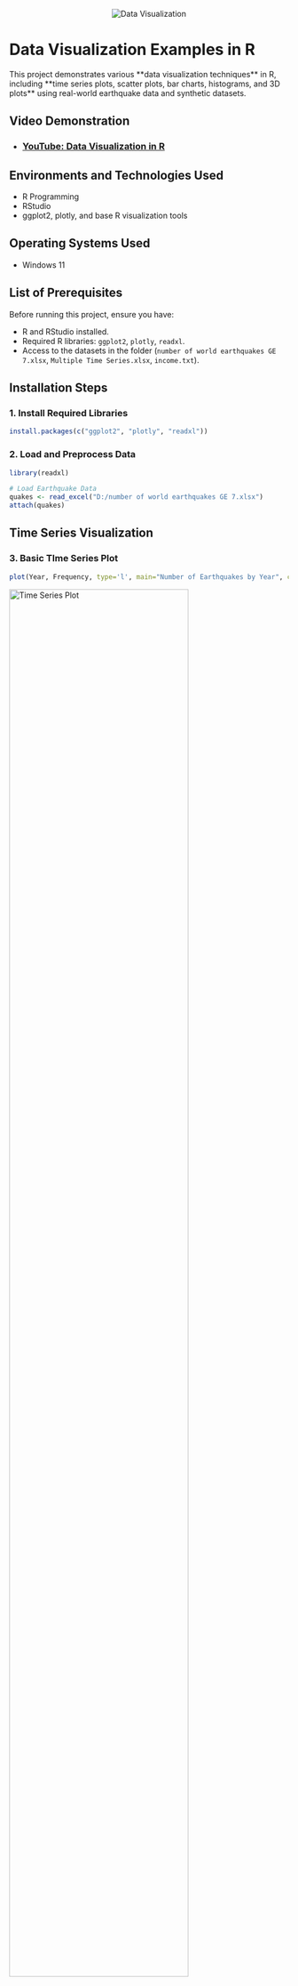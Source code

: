 <p align="center">
<img src="https://github.com/user-attachments/assets/cb8b8e30-ee68-4bc0-9f06-76ecdb2317d7" alt="Data Visualization"/>
</p>

<h1>Data Visualization Examples in R</h1>
This project demonstrates various **data visualization techniques** in R, including **time series plots, scatter plots, bar charts, histograms, and 3D plots** using real-world earthquake data and synthetic datasets.<br />

<h2>Video Demonstration</h2>

- ### [YouTube: Data Visualization in R](https://www.youtube.com/watch?v=wNsKf7wSqhQ)

<h2>Environments and Technologies Used</h2>

- R Programming
- RStudio
- ggplot2, plotly, and base R visualization tools

<h2>Operating Systems Used </h2>

- Windows 11

<h2>List of Prerequisites</h2>

Before running this project, ensure you have:
- R and RStudio installed.
- Required R libraries: `ggplot2`, `plotly`, `readxl`.
- Access to the datasets in the folder (`number of world earthquakes GE 7.xlsx`, `Multiple Time Series.xlsx`, `income.txt`).

<h2>Installation Steps</h2>

### 1. Install Required Libraries

```r
install.packages(c("ggplot2", "plotly", "readxl"))
```

### 2. Load and Preprocess Data

```r
library(readxl)

# Load Earthquake Data
quakes <- read_excel("D:/number of world earthquakes GE 7.xlsx")
attach(quakes)
```
<h2>Time Series Visualization</h2>

### 3. Basic TIme Series Plot  

```r
plot(Year, Frequency, type='l', main="Number of Earthquakes by Year", col="darkblue", lwd=2)
```
<p> <img src="https://github.com/user-attachments/assets/time_series_plot.png" height="80%" width="80%" alt="Time Series Plot"/> </p>

### 4. Adding Smoothed Trend Line

```r
smoothed <- lowess(x=Year, y=Frequency, f=.2)$y
lines(Year, smoothed, col="red", lwd=3)
```
<p> <img src="https://github.com/user-attachments/assets/time_series_plot.png" height="80%" width="80%" alt="Time Series Plot"/> </p>

<h2>Aggregating Time Series Data</h2>

### 5. Group the Data into Four-Year Intervals

```r
sequences <- seq(from=1900, to=2016, by=4)
cuts <- cut(Year, breaks=floor(length(Year)/4), include.lowest=TRUE, labels=sequences)
years.binned <- as.numeric(as.vector(cuts))

# Aggregate Data
aggregated <- aggregate(x = Frequency, by = list(years.binned), FUN=sum)
attach(aggregated)
```
### 6. Plot Aggregated Data

```r
plot(Group.1, x, type="p", pch=19, frame=F, 
     main="Number of Earthquakes: Four Year Intervals",
     xlab="Beginning Year", ylab="Frequency",
     font.axis=2, font.lab=2)
```
<p> <img src="https://github.com/user-attachments/assets/aggregated_time_series.png" height="80%" width="80%" alt="Aggregated Time Series"/> </p>

<h2>Multiple Time Series Visualization</h2>

### 7. Load Multiple Time Series Data

```r
multseries <- read_excel("D:/Multiple Time Series.xlsx")
attach(multseries)
```
### 8. Plot Multiple Time Series

```r
plot(Time, Y1, col="darkred", type='l', ylim=c(0,150), xlim=c(0,20),
     frame=FALSE, lwd=2, font.lab=2, font.axis=2, 
     ylab="Time Series", xlab="Time")
lines(Time, Y2, col="darkgreen", lwd=2)
lines(Time, Y3, col="darkblue", lwd=2)
```
<p> <img src="https://github.com/user-attachments/assets/multiple_time_series.png" height="80%" width="80%" alt="Multiple Time Series"/> </p>

### 9. Add Shaded Regions

```r
polygon(c(Time, rev(Time)), c(Y3, rev(Y2)), col="lightgray", border=F)
polygon(c(Time, rev(Time)), c(Y1, rev(Y3)), col="lightyellow", border=F)
lines(Time, Y1, col="darkred", lwd=3)
lines(Time, Y2, col="darkgreen", lwd=3)
lines(Time, Y3, col="darkblue", lwd=3)
```
<p> <img src="https://github.com/user-attachments/assets/shaded_time_series.png" height="80%" width="80%" alt="Shaded Time Series"/> </p>

<h2>Scatter Plots and Correlation</h2>

### 10. Basic Scatter Plot
```r
plot(Y1, Y2, pch=19, frame=F, xlim=c(0,160), ylim=c(0,50), cex=2)
```

### 11. Add Regression Line
```r
reg <- lm(Y2 ~ Y1)
abline(reg, col="red", lwd=2)
```

### 12. Scatterplot Matrix
```r
pairs(cbind(Y1, Y2, Y3), pch=19, cex=2, font.axis=2, font.lab=2, lower.panel=NULL)
```

<h2>Histogram and Barplots</h2>

### 13. Creating a Barplot
```r
max.temp <- c(22, 27, 26, 24, 23, 26, 28)
days <- c("Sun", "Mon", "Tue", "Wed", "Thu", "Fri", "Sat")

barplot(max.temp, main="Maximum Temperatures in a Week",
        ylab="Degree Celsius", xlab="Day",
        names.arg=days, col="darkred")
```

### 14. Histogram of Income Distribution
```r
income <- read.table("D:/income.txt", header=T, sep="\t")
hist(income$avg_income, main="Distribution of US Census Average Income", 
     ylab="Frequency of Observations", xlab = "Average Disposable Income",
     breaks=100, col="lightgreen", font=2)
```

### 15. Surface Plot
```r
library(plotly)
p <- plot_ly(z = volcano, type = "surface")
p
```
<p> <img src="https://github.com/user-attachments/assets/3d_surface.png" height="80%" width="80%" alt="3D Surface Plot"/> </p>

### 16. 3D Perspective Plot
```r
cone <- function(x, y){
     sqrt(x^2+y^2)
}

x <- y <- seq(-1, 1, length= 20)
z <- outer(x, y, cone)

persp(x, y, z,
      main="Perspective Plot of a Cone",
      zlab = "Height",
      theta = 30, phi = 15,
      col = "springgreen", shade = 0.5)
```
<p> <img src="https://github.com/user-attachments/assets/3d_perspective.png" height="80%" width="80%" alt="3D Perspective"/> </p>

<h2>Conclusion</h2>

- Time series visualization was used to explore earthquake trends.
- Scatter plots helped analyze correlation in datasets.
- Histograms and bar charts were utilized for distribution insights.
- 3D surface and perspective plots provided advanced visualization.

<h2>Future Improvements</h2>

- Experiment with interactive dashboards using Shiny.
- Implement geospatial mapping for earthquake locations.
- Explore machine learning models for trend prediction.














